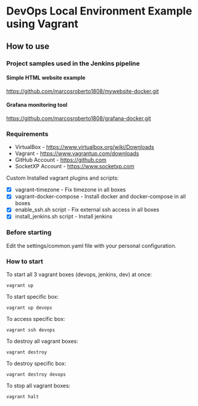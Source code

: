 # DevOps Local Environment Example using Vagrant
## How to use

### Project samples used in the Jenkins pipeline

#### Simple HTML website example
https://github.com/marcosroberto1808/mywebsite-docker.git

#### Grafana monitoring tool
https://github.com/marcosroberto1808/grafana-docker.git


### Requirements
* VirtualBox - https://www.virtualbox.org/wiki/Downloads
* Vagrant - https://www.vagrantup.com/downloads
* GitHub Account - https://github.com
* SocketXP Account - https://www.socketxp.com

Custom Installed vagrant plugins and scripts:
 - [x] vagrant-timezone - Fix timezone in all boxes
 - [x] vagrant-docker-compose - Install docker and docker-compose in all boxes
 - [x] enable_ssh.sh script - Fix external ssh access in all boxes
 - [x] install_jenkins.sh script - Install jenkins

### Before starting

Edit the settings/common.yaml file with your personal configuration.

### How to start

To start all 3 vagrant boxes (devops, jenkins, dev) at once:

`vagrant up`

To start specific box:

`vagrant up devops`

To access specific box:

`vagrant ssh devops`

To destroy all vagrant boxes:

`vagrant destroy`

To destroy specific box:

`vagrant destroy devops`

To stop all vagrant boxes:

`vagrant halt`
